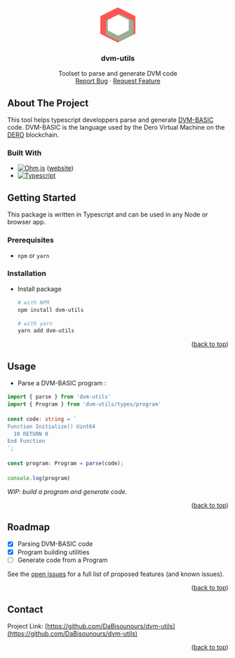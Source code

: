 <!-- Improved compatibility of back to top link: See: https://github.com/othneildrew/Best-README-Template/pull/73 -->
<a name="readme-top"></a>
<!--
*** Thanks for checking out the Best-README-Template. If you have a suggestion
*** that would make this better, please fork the repo and create a pull request
*** or simply open an issue with the tag "enhancement".
*** Don't forget to give the project a star!
*** Thanks again! Now go create something AMAZING! :D
-->



<!-- PROJECT SHIELDS -->
<!--
*** I'm using markdown "reference style" links for readability.
*** Reference links are enclosed in brackets [ ] instead of parentheses ( ).
*** See the bottom of this document for the declaration of the reference variables
*** for contributors-url, forks-url, etc. This is an optional, concise syntax you may use.
*** https://www.markdownguide.org/basic-syntax/#reference-style-links
-->


<!-- PROJECT LOGO -->
<br />
<div align="center">
  <a href="https://github.com/DaBisounours/dvm-utils">
    <img src="logo.svg" alt="Logo" width="80" height="80">
  </a>

<h3 align="center">dvm-utils</h3>

  <p align="center">
    Toolset to parse and generate DVM code
    <br /><!--
    <a href="https://github.com/DaBisounours/dvm-utils"><strong>Explore the docs »</strong></a> 
    <br />
    <br />
    <a href="https://github.com/DaBisounours/dvm-utils">View Demo</a>
    ·-->
    <a href="https://github.com/DaBisounours/dvm-utils/issues">Report Bug</a>
    ·
    <a href="https://github.com/DaBisounours/dvm-utils/issues">Request Feature</a>
  </p>
</div>



<!-- TABLE OF CONTENTS ->
<details>
  <summary>Table of Contents</summary>
  <ol>
    <li>
      <a href="#about-the-project">About The Project</a>
      <ul>
        <li><a href="#built-with">Built With</a></li>
      </ul>
    </li>
    <li>
      <a href="#getting-started">Getting Started</a>
      <ul>
        <li><a href="#prerequisites">Prerequisites</a></li>
        <li><a href="#installation">Installation</a></li>
      </ul>
    </li>
    <li><a href="#usage">Usage</a></li>
    <li><a href="#roadmap">Roadmap</a></li>
    <li><a href="#contributing">Contributing</a></li>
    <li><a href="#license">License</a></li>
    <li><a href="#contact">Contact</a></li>
    <li><a href="#acknowledgments">Acknowledgments</a></li>
  </ol>
</details>
-->


<!-- ABOUT THE PROJECT -->
## About The Project

This tool helps typescript developpers parse and generate [DVM-BASIC](https://docs.dero.io/Developers/dvm/) code. DVM-BASIC is the language used by the Dero Virtual Machine on the [DERO](https://dero.io) blockchain. 



### Built With

* [![Ohm.js]][Ohm.js] ([website](https://ohmjs.org/))
* [![Typescript]][Typescript]



<!-- GETTING STARTED -->
## Getting Started

This package is written in Typescript and can be used in any Node or browser app.

### Prerequisites


* `npm` or `yarn`
  
### Installation

* Install package
   ```sh
   # with NPM
   npm install dvm-utils
   ```
   ```sh
   # with yarn
   yarn add dvm-utils
   ```


<p align="right">(<a href="#readme-top">back to top</a>)</p>



<!-- USAGE EXAMPLES -->
## Usage

* Parse a DVM-BASIC program :
```ts
import { parse } from 'dvm-utils'
import { Program } from 'dvm-utils/types/program'

const code: string = `
Function Initialize() Uint64
  10 RETURN 0
End Function
`;

const program: Program = parse(code);

console.log(program)
```
*WIP: build a program and generate code.*
<!--
_For more examples, please refer to the [Documentation](https://example.com)_
-->
<p align="right">(<a href="#readme-top">back to top</a>)</p>



<!-- ROADMAP -->
## Roadmap

- [x] Parsing DVM-BASIC code
- [x] Program building utilities
- [ ] Generate code from a Program

See the [open issues](https://github.com/DaBisounours/dvm-utils/issues) for a full list of proposed features (and known issues).

<p align="right">(<a href="#readme-top">back to top</a>)</p>



<!-- CONTRIBUTING 
## Contributing

Contributions are what make the open source community such an amazing place to learn, inspire, and create. Any contributions you make are **greatly appreciated**.

If you have a suggestion that would make this better, please fork the repo and create a pull request. You can also simply open an issue with the tag "enhancement".
Don't forget to give the project a star! Thanks again!

1. Fork the Project
2. Create your Feature Branch (`git checkout -b feature/AmazingFeature`)
3. Commit your Changes (`git commit -m 'Add some AmazingFeature'`)
4. Push to the Branch (`git push origin feature/AmazingFeature`)
5. Open a Pull Request

<p align="right">(<a href="#readme-top">back to top</a>)</p>

-->

<!-- LICENSE 
## License

Distributed under the MIT License. See `LICENSE.txt` for more information.

<p align="right">(<a href="#readme-top">back to top</a>)</p>
-->


<!-- CONTACT -->
## Contact

Project Link: [https://github.com/DaBisounours/dvm-utils](https://github.com/DaBisounours/dvm-utils)

<p align="right">(<a href="#readme-top">back to top</a>)</p>



<!-- ACKNOWLEDGMENTS -->
<!-- 
## Acknowledgments

* []()
* []()
* []()

<p align="right">(<a href="#readme-top">back to top</a>)</p>
-->


<!-- MARKDOWN LINKS & IMAGES -->
<!-- https://www.markdownguide.org/basic-syntax/#reference-style-links -->
[contributors-shield]: https://img.shields.io/github/contributors/DaBisounours/dvm-utils.svg?style=for-the-badge
[contributors-url]: https://github.com/DaBisounours/dvm-utils/graphs/contributors
[forks-shield]: https://img.shields.io/github/forks/DaBisounours/dvm-utils.svg?style=for-the-badge
[forks-url]: https://github.com/DaBisounours/dvm-utils/network/members
[stars-shield]: https://img.shields.io/github/stars/DaBisounours/dvm-utils.svg?style=for-the-badge
[stars-url]: https://github.com/DaBisounours/dvm-utils/stargazers
[issues-shield]: https://img.shields.io/github/issues/DaBisounours/dvm-utils.svg?style=for-the-badge
[issues-url]: https://github.com/DaBisounours/dvm-utils/issues
[license-shield]: https://img.shields.io/github/license/DaBisounours/dvm-utils.svg?style=for-the-badge
[license-url]: https://github.com/DaBisounours/dvm-utils/blob/master/LICENSE.txt
[product-screenshot]: images/screenshot.png

[Typescript]: https://shields.io/badge/TypeScript-3178C6?logo=TypeScript&logoColor=FFF&style=for-the-badge


[Ohm.js]: https://shields.io/badge/Ohm.js-555?logo=NPM&logoColor=FFF&style=for-the-badge
